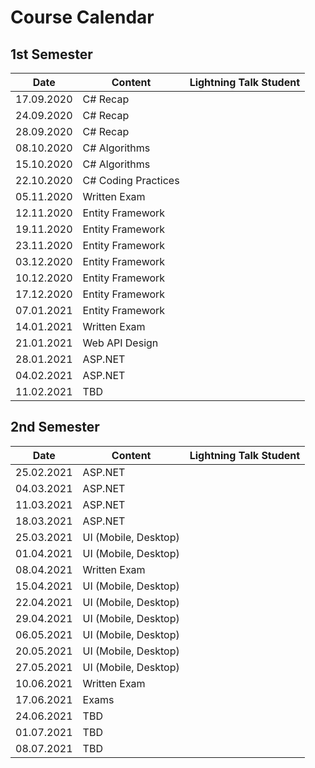 # Course Calendar

## 1st Semester

| Date       | Content             | Lightning Talk Student |
| ---------- | ------------------- | ---------------------- |
| 17.09.2020 | C# Recap            |                        |
| 24.09.2020 | C# Recap            |                        |
| 28.09.2020 | C# Recap            |                        |
| 08.10.2020 | C# Algorithms       |                        |
| 15.10.2020 | C# Algorithms       |                        |
| 22.10.2020 | C# Coding Practices |                        |
| 05.11.2020 | Written Exam        |                        |
| 12.11.2020 | Entity Framework    |                        |
| 19.11.2020 | Entity Framework    |                        |
| 23.11.2020 | Entity Framework    |                        |
| 03.12.2020 | Entity Framework    |                        |
| 10.12.2020 | Entity Framework    |                        |
| 17.12.2020 | Entity Framework    |                        |
| 07.01.2021 | Entity Framework    |                        |
| 14.01.2021 | Written Exam        |                        |
| 21.01.2021 | Web API Design      |                        |
| 28.01.2021 | ASP.NET             |                        |
| 04.02.2021 | ASP.NET             |                        |
| 11.02.2021 | TBD                 |                        |

## 2nd Semester

| Date       | Content              | Lightning Talk Student |
| ---------- | -------------------- | ---------------------- |
| 25.02.2021 | ASP.NET              |                        |
| 04.03.2021 | ASP.NET              |                        |
| 11.03.2021 | ASP.NET              |                        |
| 18.03.2021 | ASP.NET              |                        |
| 25.03.2021 | UI (Mobile, Desktop) |                        |
| 01.04.2021 | UI (Mobile, Desktop) |                        |
| 08.04.2021 | Written Exam         |                        |
| 15.04.2021 | UI (Mobile, Desktop) |                        |
| 22.04.2021 | UI (Mobile, Desktop) |                        |
| 29.04.2021 | UI (Mobile, Desktop) |                        |
| 06.05.2021 | UI (Mobile, Desktop) |                        |
| 20.05.2021 | UI (Mobile, Desktop) |                        |
| 27.05.2021 | UI (Mobile, Desktop) |                        |
| 10.06.2021 | Written Exam         |                        |
| 17.06.2021 | Exams                |                        |
| 24.06.2021 | TBD                  |                        |
| 01.07.2021 | TBD                  |                        |
| 08.07.2021 | TBD                  |                        |
